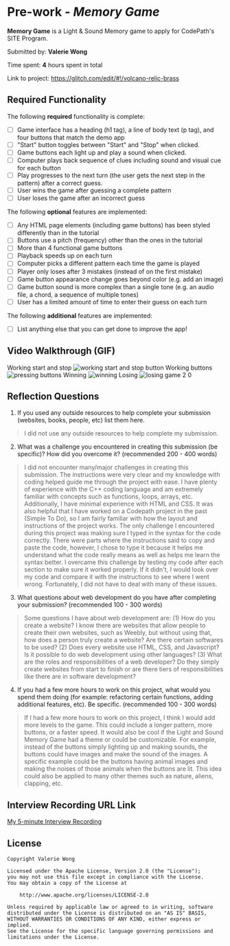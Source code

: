 # Pre-work - *Memory Game*

**Memory Game** is a Light & Sound Memory game to apply for CodePath's SITE Program. 

Submitted by: **Valerie Wong**

Time spent: **4** hours spent in total

Link to project: https://glitch.com/edit/#!/volcano-relic-brass

## Required Functionality

The following **required** functionality is complete:

* [ ] Game interface has a heading (h1 tag), a line of body text (p tag), and four buttons that match the demo app
* [ ] "Start" button toggles between "Start" and "Stop" when clicked. 
* [ ] Game buttons each light up and play a sound when clicked. 
* [ ] Computer plays back sequence of clues including sound and visual cue for each button
* [ ] Play progresses to the next turn (the user gets the next step in the pattern) after a correct guess. 
* [ ] User wins the game after guessing a complete pattern
* [ ] User loses the game after an incorrect guess

The following **optional** features are implemented:

* [ ] Any HTML page elements (including game buttons) has been styled differently than in the tutorial
* [ ] Buttons use a pitch (frequency) other than the ones in the tutorial
* [ ] More than 4 functional game buttons
* [ ] Playback speeds up on each turn
* [ ] Computer picks a different pattern each time the game is played
* [ ] Player only loses after 3 mistakes (instead of on the first mistake)
* [ ] Game button appearance change goes beyond color (e.g. add an image)
* [ ] Game button sound is more complex than a single tone (e.g. an audio file, a chord, a sequence of multiple tones)
* [ ] User has a limited amount of time to enter their guess on each turn

The following **additional** features are implemented:

- [ ] List anything else that you can get done to improve the app!

## Video Walkthrough (GIF)

Working start and stop
![working start and stop button](https://user-images.githubusercontent.com/74090811/159840877-83fd5ea6-36a9-40a9-9b97-332700fdbfec.gif)
Working buttons
![pressing buttons](https://user-images.githubusercontent.com/74090811/159840902-1130a661-92d1-464d-b28a-7ebd0ca675ea.gif)
Winning
![winning](https://user-images.githubusercontent.com/74090811/159840844-9e01524e-9a2a-44e5-9898-7ce7db1322b2.gif)
Losing
![losing game 2 0](https://user-images.githubusercontent.com/74090811/159840818-901e582e-ff03-413b-9657-1f681068a2f8.gif)

## Reflection Questions
1. If you used any outside resources to help complete your submission (websites, books, people, etc) list them here. 
  > I did not use any outside resources to help complete my submission.

2. What was a challenge you encountered in creating this submission (be specific)? How did you overcome it? (recommended 200 - 400 words) 
  > I did not encounter many/major challenges in creating this submission. The instructions were very clear and my knowledge with coding helped guide me through the project with ease. I have plenty of experience with the C++ coding language and am extremely familiar with concepts such as functions, loops, arrays, etc. Additionally, I have minimal experience with HTML and CSS. It was also helpful that I have worked on a Codepath project in the past (Simple To Do), so I am fairly familiar with how the layout and instructions of the project works. The only challenge I encountered during this project was making sure I typed in the syntax for the code correctly. There were parts where the instructions said to copy and paste the code, however, I chose to type it because it helps me understand what the code really means as well as helps me learn the syntax better. I overcame this challenge by testing my code after each section to make sure it worked properly. If it didn't, I would look over my code and compare it with the instructions to see where I went wrong. Fortunately, I did not have to deal with many of these issues.
 
3. What questions about web development do you have after completing your submission? (recommended 100 - 300 words) 
  > Some questions I have about web development are: (1) How do you create a website? I know there are websites that allow people to create their own websites, such as Weebly, but without using that, how does a person truly create a website? Are there certain softwares to be used? (2) Does every website use HTML, CSS, and Javascript? Is it possible to do web development using other languages? (3) What are the roles and responsibilities of a web developer? Do they simply create websites from start to finish or are there tiers of responsibilities like there are in software development?

4. If you had a few more hours to work on this project, what would you spend them doing (for example: refactoring certain functions, adding additional features, etc). Be specific. (recommended 100 - 300 words) 
  > If I had a few more hours to work on this project, I think I would add more levels to the game. This could include a longer pattern, more buttons, or a faster speed. It would also be cool if the Light and Sound Memory Game had a theme or could be customizable. For example, instead of the buttons simply lighting up and making sounds, the buttons could have images and make the sound of the images. A specific example could be the buttons having animal images and making the noises of those animals when the buttons are lit. This idea could also be applied to many other themes such as nature, aliens, clapping, etc. 


## Interview Recording URL Link

[My 5-minute Interview Recording](https://drive.google.com/file/d/1CavY9R5Pp2GJlJy6aH4jOhuQXNG80P8a/view?usp=sharing)


## License

    Copyright Valerie Wong

    Licensed under the Apache License, Version 2.0 (the "License");
    you may not use this file except in compliance with the License.
    You may obtain a copy of the License at

        http://www.apache.org/licenses/LICENSE-2.0

    Unless required by applicable law or agreed to in writing, software
    distributed under the License is distributed on an "AS IS" BASIS,
    WITHOUT WARRANTIES OR CONDITIONS OF ANY KIND, either express or implied.
    See the License for the specific language governing permissions and
    limitations under the License.
